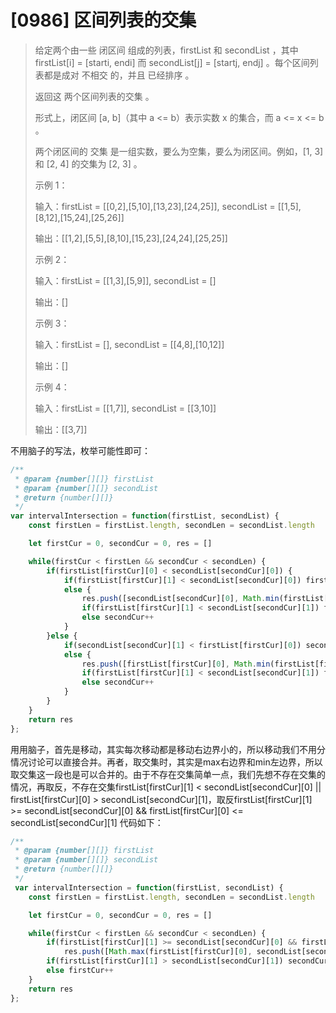 # [0986] 区间列表的交集

> 给定两个由一些 闭区间 组成的列表，firstList 和 secondList ，其中 firstList[i] = [starti, endi] 而 secondList[j] = [startj, endj] 。每个区间列表都是成对 不相交 的，并且 已经排序 。
>
> 返回这 两个区间列表的交集 。
> 
> 形式上，闭区间 [a, b]（其中 a <= b）表示实数 x 的集合，而 a <= x <= b 。
>
> 两个闭区间的 交集 是一组实数，要么为空集，要么为闭区间。例如，[1, 3] 和 [2, 4] 的交集为 [2, 3] 。
>
> 示例 1：
>
> 输入：firstList = [[0,2],[5,10],[13,23],[24,25]], secondList = [[1,5],[8,12],[15,24],[25,26]]
>
> 输出：[[1,2],[5,5],[8,10],[15,23],[24,24],[25,25]]
>
> 示例 2：
>
> 输入：firstList = [[1,3],[5,9]], secondList = []
>
> 输出：[]
>
> 示例 3：
>
> 输入：firstList = [], secondList = [[4,8],[10,12]]
>
> 输出：[]
>
> 示例 4：
>
> 输入：firstList = [[1,7]], secondList = [[3,10]]
>
> 输出：[[3,7]]

不用脑子的写法，枚举可能性即可：
```js
/**
 * @param {number[][]} firstList
 * @param {number[][]} secondList
 * @return {number[][]}
 */
var intervalIntersection = function(firstList, secondList) {
    const firstLen = firstList.length, secondLen = secondList.length

    let firstCur = 0, secondCur = 0, res = []

    while(firstCur < firstLen && secondCur < secondLen) {
        if(firstList[firstCur][0] < secondList[secondCur][0]) {
            if(firstList[firstCur][1] < secondList[secondCur][0]) firstCur++
            else {
                res.push([secondList[secondCur][0], Math.min(firstList[firstCur][1], secondList[secondCur][1])])
                if(firstList[firstCur][1] < secondList[secondCur][1]) firstCur++
                else secondCur++
            }
        }else {
            if(secondList[secondCur][1] < firstList[firstCur][0]) secondCur++
            else {
                res.push([firstList[firstCur][0], Math.min(firstList[firstCur][1], secondList[secondCur][1])])
                if(firstList[firstCur][1] < secondList[secondCur][1]) firstCur++
                else secondCur++
            }
        }
    }
    return res
};
```

用用脑子，首先是移动，其实每次移动都是移动右边界小的，所以移动我们不用分情况讨论可以直接合并。再者，取交集时，其实是max右边界和min左边界，所以取交集这一段也是可以合并的。由于不存在交集简单一点，我们先想不存在交集的情况，再取反，不存在交集firstList[firstCur][1] < secondList[secondCur][0] || firstList[firstCur][0] > secondList[secondCur][1]，取反firstList[firstCur][1] >= secondList[secondCur][0] && firstList[firstCur][0] <= secondList[secondCur][1]
代码如下：
```js
/**
 * @param {number[][]} firstList
 * @param {number[][]} secondList
 * @return {number[][]}
 */
 var intervalIntersection = function(firstList, secondList) {
    const firstLen = firstList.length, secondLen = secondList.length

    let firstCur = 0, secondCur = 0, res = []

    while(firstCur < firstLen && secondCur < secondLen) {
        if(firstList[firstCur][1] >= secondList[secondCur][0] && firstList[firstCur][0] <= secondList[secondCur][1])
            res.push([Math.max(firstList[firstCur][0], secondList[secondCur][0]), Math.min(firstList[firstCur][1], secondList[secondCur][1])])
        if(firstList[firstCur][1] > secondList[secondCur][1]) secondCur++
        else firstCur++
    }
    return res
};
```